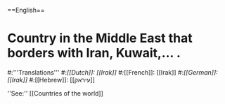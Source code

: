 ==English==

# Country in the Middle East that borders with Iran, Kuwait,... .
#:'''Translations'''
#:*[[Dutch]]: [[Irak]]
#:*[[French]]: [[Irak]]
#:*[[German]]: [[Irak]]
#:*[[Hebrew]]: [[עיראק]]

''See:'' [[Countries of the world]]